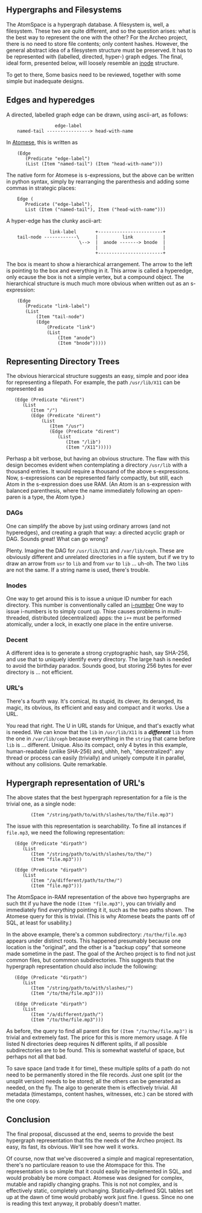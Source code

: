 
Hypergraphs and Filesystems
---------------------------
The AtomSpace is a hypergraph database. A filesystem is, well, a
filesystem. These two are quite different, and so the question arises:
what is the best way to represent the one with the other? For the
Archeo project, there is no need to store file contents; only content
hashes. However, the general abstract idea of a filesystem structure
must be preserved. It has to be represented with (labelled, directed,
hyper-) graph edges. The final, ideal form, presented below, will
loosely resemble an [inode](https://en.wikipedia.org/wiki/inode)
structure.

To get to there, Some basics need to be reviewed, together with some
simple but inadequate designs.

Edges and hyperedges
--------------------
A directed, labelled graph edge can be drawn, using ascii-art, as
follows:
```
                  edge-label
    named-tail ----------------> head-with-name
```
In [Atomese](https://wiki.opencog.org/w/Atomese), this is written as
```
    (Edge
       (Predicate "edge-label")
       (List (Item "named-tail") (Item "head-with-name")))
```
The native form for Atomese is s-expressions, but the above can be
written in python syntax, simply by rearranging the parenthesis and
adding some commas in strategic places:
```
    Edge (
       Predicate ("edge-label"),
       List (Item ("named-tail"), Item ("head-with-name")))
```
A hyper-edge has the clunky ascii-art:
```
                link-label       +------------------------+
    tail-node ------------\      |         link           |
                           \-->  |  anode -------> bnode  |
                                 |                        |
                                 +------------------------+
```
The box is meant to show a hierarchical arrangement. The arrow to the
left is pointing to the box and everything in it. This arrow is called
a hyperedge, only ecause the box is not a simple vertex, but a compound
object.  The hierarchical structure is much much more obvious when
written out as an s-expression:
```
    (Edge
       (Predicate "link-label")
       (List
           (Item "tail-node")
           (Edge
               (Predicate "link")
               (List
                   (Item "anode")
                   (Item "bnode")))))
```

Representing Directory Trees
----------------------------
The obvious hierarcical structure suggests an easy, simple and poor
idea for representing a filepath. For example, the path `/usr/lib/X11`
can be represented as
```
   (Edge (Predicate "dirent")
      (List
         (Item "/")
         (Edge (Predicate "dirent")
             (List
                (Item "/usr")
                (Edge (Predicate "dirent")
                   (List
                      (Item "/lib")
                      (Item "/X11")))))
```
Perhasp a bit verbose, but having an obvious structure. The flaw with
this design becomes evident when contemplating a directory `/usr/lib`
with a thousand entries. It would require a thousand of the above
s-expressions. Now, s-expressions can be represented fairly compactly,
but still, each Atom in the s-expression does use RAM. (An Atom is an
s-expression with balanced parenthesis, where the name immediately
following an open-paren is a type, the Atom type.)

### DAGs
One can simplify the above by just using ordinary arrows (and not
hyperedges), and creating a graph that way: a directed acyclic graph
or DAG. Sounds great! What can go wrong?

Plenty. Imagine the DAG for `/usr/lib/X11` and `/var/lib/ceph`. These
are obviously different and unrelated directories in a file system,
but if we try to draw an arrow from `usr` to `lib` and from `var` to
`lib` ... uh-oh. The two `lib`s are not the same. If a string name is
used, there's trouble.

### Inodes
One way to get around this is to issue a unique ID number for each
directory. This number is conventionally called an
[i-number](https://en.wikipedia.org/wiki/inode) One way to issue
i-numbers is to simply count up. Thise causes problems in
multi-threaded, distributed (decentralized) apps: the `i++`
must be performed atomically, under a lock, in exactly one place
in the entire universe.

### Decent
A different idea is to generate a strong cryptographic hash, say SHA-256,
and use that to uniquely identify every directory. The large hash is
needed to avoid the birthday paradox. Sounds good, but storing 256 bytes
for ever directory is ... not efficient.

### URL's
There's a fourth way. It's comical, its stupid, its clever, its deranged,
its magic, its obvious, its efficient and easy and compact and it works.
Use a URL.

You read that right. The U in URL stands for Unique, and that's exactly
what is needed. We can know that the `lib` in `/usr/lib/X11` is a
***different*** `lib` from the one in `/var/lib/ceph` because everything
in the `string` that came before `lib` is ... different. Unique. Also
its compact, only 4 bytes in this example, human-readable (unlike SHA-256)
and, uhhh, heh, "decentralized": any thread or process can easily (trivially)
and uniqely compute it in parallel, without any collisions. Quite remarkable.

Hypergraph representation of URL's
----------------------------------
The above states that the best hypergraph representation for a file is
the trivial one, as a single node:
```
         (Item "/string/path/to/with/slashes/to/the/file.mp3")
```
The issue with this representation is searchability. To fine all
instances if `file.mp3`, we need the following representation:
```
   (Edge (Predicate "dirpath")
      (List
         (Item "/string/path/to/with/slashes/to/the/")
         (Item "file.mp3")))

   (Edge (Predicate "dirpath")
      (List
         (Item "/a/different/path/to/the/")
         (Item "file.mp3")))
```
The AtomSpace in-RAM representation of the above two hypergraphs are
such tht if yu have the node `(Item "file.mp3")`, you can trivially and
immediately find *everything* pointing it it, such as the two paths
shown. The Atomese query for this is trivial. (This is why Atomese
beats the pants off of SQL, at least for usability.)

In the above example, there's a common subdirectory: `/to/the/file.mp3`
appears under distinct roots. This happened presumably because one
location is the "original", and the other is a "backup copy" that
someone made sometime in the past. The goal of the Archeo project is
to find not just common files, but commmon subdirectories. This
suggests that the hypergraph representation chould also include the
following:
```
   (Edge (Predicate "dirpath")
      (List
         (Item "/string/path/to/with/slashes/")
         (Item "/to/the/file.mp3")))

   (Edge (Predicate "dirpath")
      (List
         (Item "/a/different/path/")
         (Item "/to/the/file.mp3")))
```
As before, the query to find all parent dirs for
`(Item "/to/the/file.mp3")` is trivial and extremely fast. The price for
this is more memory usage. A file listed N directories deep requires N
different splits, if all possible subdirectories are to be found. This
is somewhat wasteful of space, but perhaps not all that bad.

To save space (and trade it for time), these multiple splits of a path
do not need to be permanently stored in the file records. Just one split
(or the unsplit version) needs to be stored; all the others can be
generated as needed, on the fly. The algo to generate them is effectively
trivial. All metadata (timestamps, content hashes, witnesses, etc.) can
be stored with the one copy.

Conclusion
----------
The final proposal, discussed at the end, seems to provide the best
hypergraph representation that fits the needs of the Archeo project.
Its easy, its fast, its obvious. We'll see how well it works.

Of course, now that we've discovered a simple and magical representation,
there's no particulare reason to use the Atomspace for this. The
representation is so simple that it could easily be implemented in SQL,
and would probably be more compact. Atomese was designed for complex,
mutable and rapidly changing graphs. This is not not complex, and is
effectively static, completely unchanging. Statically-defined SQL tables
set up at the dawn of time would probably work just fine. I guess.
Since no one is reading this text anyway, it probably doesn't matter.
